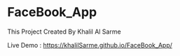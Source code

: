# FaceBook_App
 
This Project Created By Khalil Al Sarme 

Live Demo : https://khalilSarme.github.io/FaceBook_App/
